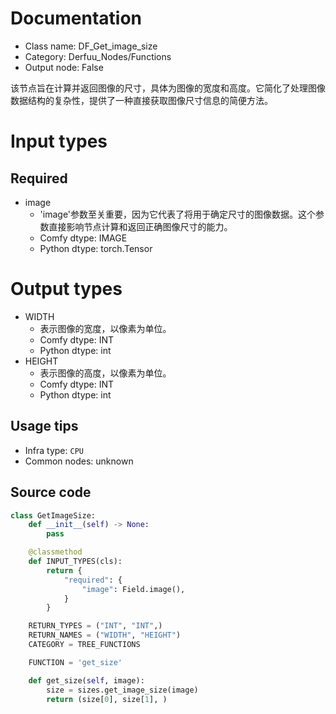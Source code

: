 
# Documentation
- Class name: DF_Get_image_size
- Category: Derfuu_Nodes/Functions
- Output node: False

该节点旨在计算并返回图像的尺寸，具体为图像的宽度和高度。它简化了处理图像数据结构的复杂性，提供了一种直接获取图像尺寸信息的简便方法。

# Input types
## Required
- image
    - 'image'参数至关重要，因为它代表了将用于确定尺寸的图像数据。这个参数直接影响节点计算和返回正确图像尺寸的能力。
    - Comfy dtype: IMAGE
    - Python dtype: torch.Tensor

# Output types
- WIDTH
    - 表示图像的宽度，以像素为单位。
    - Comfy dtype: INT
    - Python dtype: int
- HEIGHT
    - 表示图像的高度，以像素为单位。
    - Comfy dtype: INT
    - Python dtype: int


## Usage tips
- Infra type: `CPU`
- Common nodes: unknown


## Source code
```python
class GetImageSize:
    def __init__(self) -> None:
        pass

    @classmethod
    def INPUT_TYPES(cls):
        return {
            "required": {
                "image": Field.image(),
            }
        }

    RETURN_TYPES = ("INT", "INT",)
    RETURN_NAMES = ("WIDTH", "HEIGHT")
    CATEGORY = TREE_FUNCTIONS

    FUNCTION = 'get_size'

    def get_size(self, image):
        size = sizes.get_image_size(image)
        return (size[0], size[1], )

```
